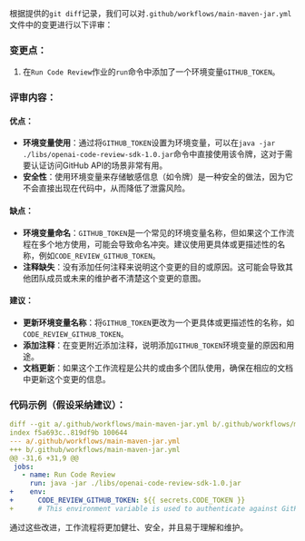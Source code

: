 根据提供的`git diff`记录，我们可以对`.github/workflows/main-maven-jar.yml`文件中的变更进行以下评审：

### 变更点：
1. 在`Run Code Review`作业的`run`命令中添加了一个环境变量`GITHUB_TOKEN`。

### 评审内容：

#### 优点：
- **环境变量使用**：通过将`GITHUB_TOKEN`设置为环境变量，可以在`java -jar ./libs/openai-code-review-sdk-1.0.jar`命令中直接使用该令牌，这对于需要认证访问GitHub API的场景非常有用。
- **安全性**：使用环境变量来存储敏感信息（如令牌）是一种安全的做法，因为它不会直接出现在代码中，从而降低了泄露风险。

#### 缺点：
- **环境变量命名**：`GITHUB_TOKEN`是一个常见的环境变量名称，但如果这个工作流程在多个地方使用，可能会导致命名冲突。建议使用更具体或更描述性的名称，例如`CODE_REVIEW_GITHUB_TOKEN`。
- **注释缺失**：没有添加任何注释来说明这个变更的目的或原因。这可能会导致其他团队成员或未来的维护者不清楚这个变更的意图。

#### 建议：
- **更新环境变量名称**：将`GITHUB_TOKEN`更改为一个更具体或更描述性的名称，如`CODE_REVIEW_GITHUB_TOKEN`。
- **添加注释**：在变更附近添加注释，说明添加`GITHUB_TOKEN`环境变量的原因和用途。
- **文档更新**：如果这个工作流程是公共的或由多个团队使用，确保在相应的文档中更新这个变更的信息。

### 代码示例（假设采纳建议）：

```yaml
diff --git a/.github/workflows/main-maven-jar.yml b/.github/workflows/main-maven-jar.yml
index f5a693c..819df9b 100644
--- a/.github/workflows/main-maven-jar.yml
+++ b/.github/workflows/main-maven-jar.yml
@@ -31,6 +31,9 @@
 jobs:
   - name: Run Code Review
     run: java -jar ./libs/openai-code-review-sdk-1.0.jar
+    env:
+      CODE_REVIEW_GITHUB_TOKEN: ${{ secrets.CODE_TOKEN }}
+      # This environment variable is used to authenticate against GitHub API for code review functionality.
```

通过这些改进，工作流程将更加健壮、安全，并且易于理解和维护。